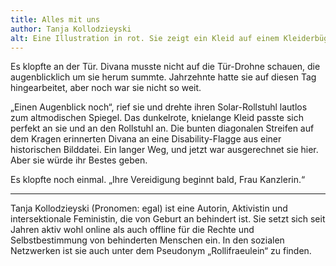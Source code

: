 ```yaml
---
title: Alles mit uns
author: Tanja Kollodzieyski
alt: Eine Illustration in rot. Sie zeigt ein Kleid auf einem Kleiderbügel, das, wie im Text erwähnt, am Kragen die Farben der Disability-Flag enthält.
---
```


Es klopfte an der Tür. Divana musste nicht auf die Tür-Drohne schauen, die augenblicklich um sie herum summte. Jahrzehnte hatte sie auf diesen Tag hingearbeitet, aber noch war sie nicht so weit.

„Einen Augenblick noch“, rief sie und drehte ihren Solar-Rollstuhl lautlos zum altmodischen Spiegel. Das dunkelrote, knielange Kleid passte sich perfekt an sie und an den Rollstuhl an. Die bunten diagonalen Streifen auf dem Kragen erinnerten Divana an eine Disability-Flagge aus einer historischen Bilddatei. Ein langer Weg, und jetzt war ausgerechnet sie hier. Aber sie würde ihr Bestes geben. 

Es klopfte noch einmal. „Ihre Vereidigung beginnt bald, Frau Kanzlerin.“

---

Tanja Kollodzieyski (Pronomen: egal) ist eine Autorin, Aktivistin und intersektionale Feministin, die von Geburt an behindert ist. Sie setzt sich seit Jahren aktiv wohl online als auch offline für die Rechte und Selbstbestimmung von behinderten Menschen ein. In den sozialen Netzwerken ist sie auch unter dem Pseudonym „Rollifraeulein“ zu finden.
